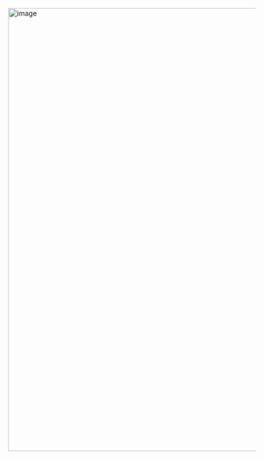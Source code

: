 <img width="1914" height="902" alt="image" src="https://github.com/user-attachments/assets/4e575952-a47c-4956-81a0-58ece9897876" />
